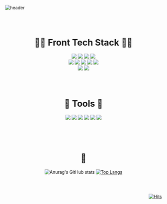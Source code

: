 ![header](https://capsule-render.vercel.app/api?type=rounded&color=auto&height=170&section=header&text=Hi!%20I'm%20Beauty%20Kim&fontSize=60&animation=twinkling)

<dev align="center">

<br/><br/>

# 👩‍🎨 Front Tech Stack 👩‍🎨

<img src="https://img.shields.io/badge/css3-1572B6?style=flat&logo=css3&logoColor=white"/> <img src="https://img.shields.io/badge/html5-E34F26?style=flat&logo=html5&logoColor=white"/>
<img src="https://img.shields.io/badge/javascript-F7DF1E?style=flat&logo=javascript&logoColor=white"/>
<img src="https://img.shields.io/badge/typescript-3178C6?style=flat&logo=typescript&logoColor=white"/>  
 <img src="https://img.shields.io/badge/react-61DAFB?style=flat&logo=react&logoColor=white"/>
<img src="https://img.shields.io/badge/redux-764ABC?style=flat&logo=redux&logoColor=white"/>
<img src="https://img.shields.io/badge/next.js-000000?style=flat&logo=nextdotjs&logoColor=white"/>
<img src="https://img.shields.io/badge/angular-DD0031?style=flat&logo=angular&logoColor=white"/>
<img src="https://img.shields.io/badge/express-000000?style=flat&logo=express&logoColor=white"/>  
 <img src="https://img.shields.io/badge/tailwindcss-06B6D4?style=flat&logo=tailwindcss&logoColor=white"/>
<img src="https://img.shields.io/badge/bootstrap-7952B3?style=flat&logo=bootstrap&logoColor=white"/>

<br/><br/>

# 🔧 Tools 🔧

<img src="https://img.shields.io/badge/notion-000000?style=flat&logo=notion&logoColor=white"/> <img src="https://img.shields.io/badge/gitlab-FC6D26?style=flat&logo=gitlab&logoColor=white"/>
<img src="https://img.shields.io/badge/github-181717?style=flat&logo=github&logoColor=white"/>
<img src="https://img.shields.io/badge/jira-0052CC?style=flat&logo=jira&logoColor=white"/>
<img src="https://img.shields.io/badge/slack-4A154B?style=flat&logo=slack&logoColor=white"/>
<img src="https://img.shields.io/badge/zapier-FF4F00?style=flat&logo=zapier&logoColor=white"/>

<br/><br/><br/>

# 🐣

![Anurag's GitHub stats](https://github-readme-stats.vercel.app/api/?username=BeautyKim&show_icons=true&title_color=fff&icon_color=79ff97&text_color=9f9f9f&bg_color=151515) [![Top Langs](https://github-readme-stats.vercel.app/api/top-langs/?username=BeautyKim)](https://github.com/anuraghazra/github-readme-stats)

</dev>

<br/><br/>

<dev align="right">

[![Hits](https://hits.seeyoufarm.com/api/count/incr/badge.svg?url=https%3A%2F%2Fgithub.com%2FBeautyKim%2FBeautyKim&count_bg=%236700D5&title_bg=%23545354&icon=pinboard.svg&icon_color=%23EAEAEA&title=hits&edge_flat=false)](https://hits.seeyoufarm.com)

</dev>
